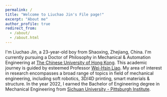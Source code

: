 ```yaml
---
permalink: /
title: "Welcome to Liuchao Jin's File page!"
excerpt: "About me"
author_profile: true
redirect_from:
  - /about/
  - /about.html
---
```


I'm Liuchao Jin, a 23-year-old boy from Shaoxing, Zhejiang, China. I'm currently pursuing a Doctor of Philosophy in Mechanical & Automation Engineering at [The Chinese University of Hong Kong](https://www.cuhk.edu.hk/english/index.html). This academic journey is guided by esteemed Professor [Wei-Hsin Liao](https://www4.mae.cuhk.edu.hk/peoples/liao-wei-hsin/). My area of interest in research encompasses a broad range of topics in field of mechanical engineering, including soft robotics, 3D/4D printing, smart materials & structure. In the year 2022, I earned the Bachelor of Engineering degree in Mechanical Engineering from [Sichuan University - Pittsburgh Institute](https://scupi.scu.edu.cn/en/).
